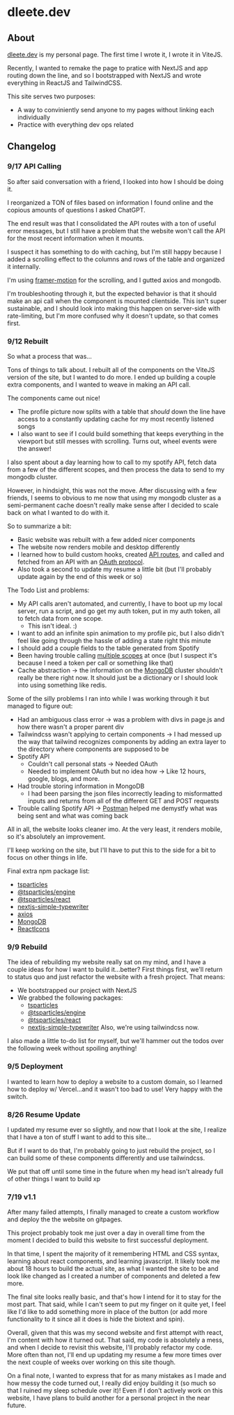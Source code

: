 # dleete.dev

## About
[dleete.dev](https://www.dleete.dev/) is my personal page. The first time I wrote it, I wrote it in ViteJS.

Recently, I wanted to remake the page to pratice with NextJS and app routing down the line, and so I bootstrapped with NextJS and wrote everything in ReactJS and TailwindCSS.

This site serves two purposes:
- A way to conviniently send anyone to my pages without linking each individually
- Practice with everything dev ops related

## Changelog
### 9/17 API Calling
So after said conversation with a friend, I looked into how I should be doing it.

I reorganized a TON of files based on information I found online and the copious amounts of questions I asked ChatGPT.

The end result was that I consolidated the API routes with a ton of useful error messages, but I still have a problem that the website won't call the API for the most recent information when it mounts.

I suspect it has something to do with caching, but I'm still happy because I added a scrolling effect to the columns and rows of the table and organized it internally.

I'm using [framer-motion](https://www.npmjs.com/package/framer-motion?activeTab=readme) for the scrolling, and I gutted axios and mongodb.

I'm troubleshooting through it, but the expected behavior is that it should make an api call when the component is mounted clientside. This isn't super sustainable, and I should look into making this happen on server-side with rate-limiting, but I'm more confused why it doesn't update, so that comes first.

### 9/12 Rebuilt
So what a process that was...

Tons of things to talk about. I rebuilt all of the components on the ViteJS version of the site, but I wanted to do more. I ended up building a couple extra components, and I wanted to weave in making an API call.

The components came out nice!
- The profile picture now splits with a table that *should* down the line have access to a constantly updating cache for my most recently listened songs
- I also want to see if I could build something that keeps everything in the viewport but still messes with scrolling. Turns out, wheel events were the answer!

I also spent about a day learning how to call to my spotify API, fetch data from a few of the different scopes, and then process the data to send to my mongodb cluster.

However, in hindsight, this was not the move. After discussing with a few friends, I seems to obvious to me now that using my mongodb cluster as a semi-permanent cache doesn't really make sense after I decided to scale back on what I wanted to do with it.

So to summarize a bit:
- Basic website was rebuilt with a few added nicer components
- The website now renders mobile and desktop differently
- I learned how to build custom hooks, created [API routes](https://nextjs.org/docs/pages/building-your-application/routing/api-routes), and called and fetched from an API with an [OAuth protocol](https://developer.spotify.com/documentation/web-api/concepts/authorization).
- Also took a second to update my resume a little bit (but I'll probably update again by the end of this week or so)

The Todo List and problems:
- My API calls aren't automated, and currently, I have to boot up my local server, run a script, and go get my auth token, put in my auth token, all to fetch data from one scope.
  - This isn't ideal. :)
- I want to add an infinite spin animation to my profile pic, but I also didn't feel like going through the hassle of adding a state right this minute
- I should add a couple fields to the table generated from Spotify
- Been having trouble calling [multiple scopes](https://developer.spotify.com/documentation/web-api/concepts/scopes) at once (but I suspect it's because I need a token per call or something like that)
- Cache abstraction -> the information on the [MongoDB](https://www.mongodb.com/) cluster shouldn't really be there right now. It should just be a dictionary or I should look into using something like redis.

Some of the silly problems I ran into while I was working through it but managed to figure out:
- Had an ambiguous class error -> was a problem with divs in page.js and how there wasn't a proper parent div
- Tailwindcss wasn't applying to certain components -> I had messed up the way that tailwind recognizes components by adding an extra layer to the directory where components are supposed to be
- Spotify API
  - Couldn't call personal stats -> Needed OAuth
  - Needed to implement OAuth but no idea how -> Like 12 hours, google, blogs, and more.
- Had trouble storing information in MongoDB
  - I had been parsing the json files incorrectly leading to misformatted inputs and returns from all of the different GET and POST requests
- Trouble calling Spotify API -> [Postman](https://www.postman.com/) helped me demystfy what was being sent and what was coming back

All in all, the website looks cleaner imo. At the very least, it renders mobile, so it's absolutely an improvement.

I'll keep working on the site, but I'll have to put this to the side for a bit to focus on other things in life.

Final extra npm package list:
- [tsparticles](https://particles.js.org/)
- [@tsparticles/engine](https://www.npmjs.com/package/@tsparticles/engine)
- [@tsparticles/react](https://github.com/tsparticles/react)
- [nextjs-simple-typewriter](https://github.com/SoloReverse/nextjs-simple-typewriter)
- [axios](https://www.npmjs.com/package/axios)
- [MongoDB](https://www.npmjs.com/package/mongodb)
- [ReactIcons](https://www.npmjs.com/package/react-icons)
### 9/9 Rebuild
The idea of rebuilding my website really sat on my mind, and I have a couple ideas for how I want to build it...better? First things first, we'll return to status quo and just refactor the website with a fresh project.
That means:
- We bootstrapped our project with NextJS
- We grabbed the following packages:
  - [tsparticles](https://particles.js.org/)
  - [@tsparticles/engine](https://www.npmjs.com/package/@tsparticles/engine)
  - [@tsparticles/react](https://github.com/tsparticles/react)
  - [nextjs-simple-typewriter](https://github.com/SoloReverse/nextjs-simple-typewriter)
Also, we're using tailwindcss now.

I also made a little to-do list for myself, but we'll hammer out the todos over the following week without spoiling anything!
### 9/5 Deployment
I wanted to learn how to deploy a website to a custom domain, so I learned how to deploy w/ Vercel...and it wasn't too bad to use! Very happy with the switch.
### 8/26 Resume Update
I updated my resume ever so slightly, and now that I look at the site, I realize that I have a ton of stuff I want to add to this site...

But if I want to do that, I'm probably going to just rebuild the project, so I can build some of these components differently and use tailwindcss.

We put that off until some time in the future when my head isn't already full of other things I want to build xp
### 7/19 v1.1
After many failed attempts, I finally managed to create a custom workflow and deploy the the website on gitpages.

This project probably took me just over a day in overall time from the moment I decided to build this website to first successful deployment.

In that time, I spent the majority of it remembering HTML and CSS syntax, learning about react components, and learning javascript. It likely took me about 18 hours to build the actual site, as what I wanted the site to be and look like changed as I created a number of components and deleted a few more.

The final site looks really basic, and that's how I intend for it to stay for the most part. That said, while I can't seem to put my finger on it quite yet, I feel like I'd like to add something more in place of the button (or add more functionality to it since all it does is hide the biotext and spin).

Overall, given that this was my second website and first attempt with react, I'm content with how it turned out. That said, my code is absolutely a mess, and when I decide to revisit this website, I'll probably refactor my code. More often than not, I'll end up updating my resume a few more times over the next couple of weeks over working on this site though.

On a final note, I wanted to express that for as many mistakes as I made and how messy the code turned out, I really did enjoy building it (so much so that I ruined my sleep schedule over it)! Even if I don't actively work on this website, I have plans to build another for a personal project in the near future.
